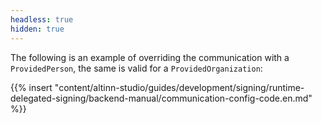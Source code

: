 ```yaml
---
headless: true
hidden: true
---
```


The following is an example of overriding the communication with a `ProvidedPerson`, the same is valid for a `ProvidedOrganization`:

{{% insert "content/altinn-studio/guides/development/signing/runtime-delegated-signing/backend-manual/communication-config-code.en.md" %}}